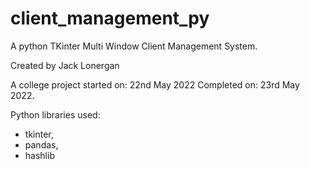 # client_management_py
A python TKinter Multi Window Client Management System. 

Created by Jack Lonergan

A college project started on: 22nd May 2022 Completed on: 23rd May 2022.

Python libraries used:
 - tkinter,
 - pandas,
 - hashlib
